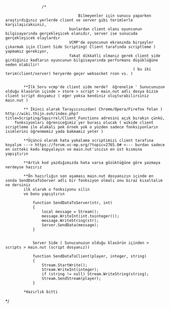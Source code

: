 

                    /*

                                    Bilmeyenler için sunucu yaparken araştırdığınız yerlerde client ve server gibi terimlerle karşılaşıcaksınız,
                                bunlardan client olanı oyuncunun bilgisayarında gerçekleşicek olanıdır, server ise sunucuda gerçekleşicek olaylardır
                                VCMP'de oyuncunun ekranında birşeyler çıkarmak için Client Side Scripting( Client tarafında scriptleme ) yapmamız gerekiyor,
                                fakat dikkatli olmanız gerek client side girdiğiniz kodların oyuncunun bilgisayarında performans düşüklüğüne neden olabilir!
                                                            ( bu iki terim(client/server) heryerde geçer websocket rcon vs. )


            **İlk Soru vcmp'de client side nerde?  öğrenelim ' Sunucunuzun olduğu klasörün içinde > store > script > main.nut adlı dosya bizim client script dosyamız ( eğer yoksa kendiniz oluşturabilirsiniz main.nut )
            
            ** İkinci olarak Tarayıcınızdan( Chrome/Opera/Firefox felan ) http://wiki.thijn.ovh/index.php?title=Scripting/Squirrel/Client_Functions adresini açık bırakın çünkü,
        fonksiyonları öğreniceğimiz yer burası olucak ( wikide client scriptleme ile alakalı pek örnek yok o yüzden sadece fonksiyonların isimlerini öğrenmemiz yada bakmamız yeter )
            
            **Üçüncü olarak hata yakalama scriptimizi client tarafına koyalım ---> https://forum.vc-mp.org/?topic=2765.0# <--- burdan sadece en üstteki kodu kopyalayın ve main.nut'ınızın en üst kısmına yapıştırın

            **Artık kod yazdığımızda hata varsa gözüktüğüne göre yazmaya nerdeyse hazırız

            **Ön hazırlığın son aşaması main.nut dosyanızın içinde en sonda SendDataToServer adlı bir fonksiyon olmalı onu biraz kısaltalım ne dersiniz
            ilk olarak o fonksiyonu silin
            ve bunu yapıştırın

                function SendDataToServer(str, int)
                {
                    local message = Stream();
                    message.WriteInt(int.tointeger());
                    message.WriteString(str);
                    Server.SendData(message);
                }


                Server Side ( Sunucunuzun olduğu klasörün içinden > scripts > main.nut (script dosyanız))

                function SendDataToClient(player, integer, string)
                {
                    Stream.StartWrite();
                    Stream.WriteInt(integer);
                    if (string != null) Stream.WriteString(string);
                    Stream.SendStream(player);
                }
                
            *Hazırlık bitti
        




*/
